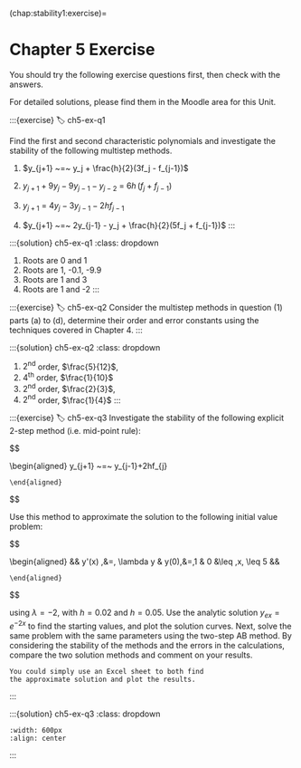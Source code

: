 (chap:stability1:exercise)=
# Chapter 5 Exercise

You should try the following exercise questions first, then check with the answers. 

For detailed solutions, please find them in the Moodle area for this Unit.

:::{exercise}
:label: ch5-ex-q1

Find the first and second characteristic polynomials and investigate
the stability of the following multistep methods.

1.  $y_{j+1} ~=~ y_j + \frac{h}{2}(3f_j - f_{j-1})$

2.  $y_{j+1} + 9y_j - 9y_{j-1} - y_{j-2} ~=~ 6h\,(f_j + f_{j-1})$

3.  $y_{j+1} ~=~ 4y_j - 3y_{j-1} - 2hf_{j-1}$

4.  $y_{j+1} ~=~ 2y_{j-1} - y_j + \frac{h}{2}(5f_j + f_{j-1})$
:::

:::{solution} ch5-ex-q1
:class: dropdown
1. Roots are 0 and 1
2. Roots are 1, -0.1, -9.9
3. Roots are 1 and 3
4. Roots are 1 and -2
:::

:::{exercise}
:label: ch5-ex-q2
Consider the multistep methods in question (1) parts (a) to (d),
determine their order and error constants using the techniques
covered in Chapter 4.
:::

:::{solution} ch5-ex-q2
:class: dropdown
1. $2^\text{nd}$ order, $\frac{5}{12}$, 
2. $4^\text{th}$ order, $\frac{1}{10}$
3. $2^\text{nd}$ order, $\frac{2}{3}$, 
4. $2^\text{nd}$ order, $\frac{1}{4}$
:::

:::{exercise}
:label: ch5-ex-q3
Investigate the stability of the following explicit 2-step method
(i.e. mid-point rule): 

$$

\begin{aligned}
            y_{j+1} ~=~ y_{j-1}+2hf_{j}
        
    \end{aligned}

$$

Use this method to approximate the solution to the
following initial value problem: 

$$

\begin{aligned}
            && y'(x) \,&=\, \lambda y & y(0)\,&=\,1 & 0 &\leq \,x\, \leq 5 &&
        
    \end{aligned}

$$

using $\lambda = -2$, with $h = 0.02$ and
$h = 0.05$. Use the analytic solution $y_{ex} = e^{-2x}$ to find the
starting values, and plot the solution curves. Next, solve the same
problem with the same parameters using the two-step AB method. By
considering the stability of the methods and the errors in the
calculations, compare the two solution methods and comment on your
results. 
```{note}
You could simply use an Excel sheet to both find
the approximate solution and plot the results.
```
:::

:::{solution} ch5-ex-q3
:class: dropdown
```{image}  /images/fig-chap05-c4ans3.svg    
:width: 600px
:align: center
```
:::

<!-- 
**Answers to Tutorial Exercises - Chapter** 

1.  
    - Roots are 0 and 1
    - Roots are 1, -0.1, -9.9
    - Roots are 1 and 3
    - Roots are 1 and -2

2.  
    - $2^\text{nd}$ order, $\frac{5}{12}$, 
    - $4^\text{th}$ order, $\frac{1}{10}$
    - $2^\text{nd}$ order, $\frac{2}{3}$, 
    - $2^\text{nd}$ order, $\frac{1}{4}$

3.  
    -
    ```{image}  /images/fig-chap05-c4ans3.svg    
    :width: 600px
    :align: center
    ``` -->

